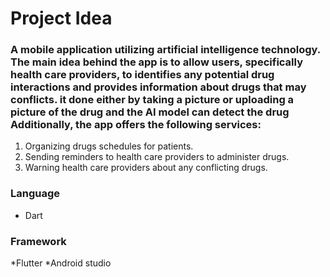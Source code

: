 # Project Idea
### A mobile application utilizing artificial intelligence technology. The main idea behind the app is to allow users, specifically health care providers, to identifies any potential drug interactions and provides information about drugs that may conflicts. it done either by taking a picture or uploading a picture of the drug and the AI model can detect the drug Additionally, the app offers the following services:
1. Organizing drugs schedules for patients.
2. Sending reminders to health care providers to administer drugs.
3. Warning health care providers about any conflicting drugs.


### Language
* Dart

### Framework
*Flutter
*Android studio
